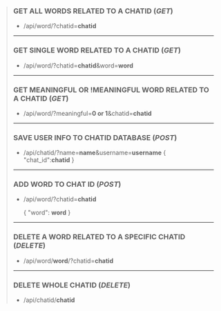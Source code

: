 > ### GET ALL WORDS RELATED TO A CHATID (_GET_)
>
> - /api/word/?chatid=**chatid**
>
> ---
>
> ### GET SINGLE WORD RELATED TO A CHATID (_GET_)
>
> - /api/word/?chatid=**chatid**&word=**word**
>
> ---
>
> ### GET MEANINGFUL OR !MEANINGFUL WORD RELATED TO A CHATID (_GET_)
>
> - /api/word/?meaningful=**0 or 1**&chatid=**chatid**
>
> ---
>
> ### SAVE USER INFO TO CHATID DATABASE (_POST_)
>
> - /api/chatid/?name=**name**&username=**username**
> {
>    "chat_id":**chatid**
> }
>
> ---
>
> ### ADD WORD TO CHAT ID (_POST_)
>
> - /api/word/?chatid=**chatid**
>
>   {
>       "word": **word**
>   }
>
> ---
>
> ### DELETE A WORD RELATED TO A SPECIFIC CHATID (_DELETE_)
>
> - /api/word/**word**/?chatid=**chatid**
>
> ---
>
> ### DELETE WHOLE CHATID (_DELETE_)
>
> - /api/chatid/**chatid**

